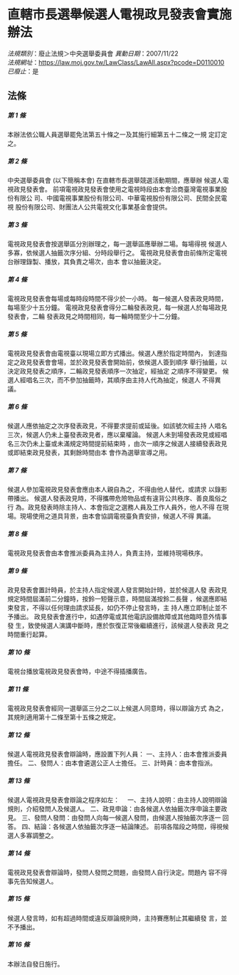 # 直轄市長選舉候選人電視政見發表會實施辦法

*法規類別*：廢止法規＞中央選舉委員會
*異動日期*：2007/11/22  
*法規網址*：https://law.moj.gov.tw/LawClass/LawAll.aspx?pcode=D0110010
*已廢止*：是


## 法條
##### 第 1 條
本辦法依公職人員選舉罷免法第五十條之一及其施行細第五十二條之一規
定訂定之。

##### 第 2 條
中央選舉委員會 (以下簡稱本會) 在直轄市長選舉競選活動期間，應舉辦
候選人電視政見發表會。
前項電視政見發表會使用之電視時段由本會洽商臺灣電視事業股份有限公
司、中國電視事業股份有限公司、中華電視股份有限公司、民間全民電視
股份有限公司、財團法人公共電視文化事業基金會提供。

##### 第 3 條
電視政見發表會按選舉區分別辦理之，每一選舉區應舉辦二場。每場得視
候選人多寡，依候選人抽籤次序分組、分時段舉行之。
電視政見發表會由前條所定電視台辦理錄製、播放，其負責之場次，由本
會以抽籤決定。

##### 第 4 條
電視政見發表會每場或每時段時間不得少於一小時。
每一候選人發表政見時間，每場至少十五分鐘。
電視政見發表會得分二輪發表政見，每一候選人於每場政見發表會，二輪
發表政見之時間相同，每一輪時間至少十二分鐘。

##### 第 5 條
電視政見發表會由電視臺以現場立即方式播出。候選人應於指定時間內，
到達指定之政見發表會會場，並於政見發表會開始前，依候選人簽到順序
舉行抽籤，以決定政見發表之順序，二輪政見發表順序一次抽定，經抽定
之順序不得變更。
候選人經唱名三次，而不參加抽籤時，其順序由主持人代為抽定，候選人
不得異議。

##### 第 6 條
候選人應依抽定之次序發表政見，不得要求提前或延後。如該號次經主持
人唱名三次，候選人仍未上臺發表政見者，應以棄權論。
候選人未到場發表政見或經唱名三次仍未上臺或未滿規定時間提前結束時
，由次一順序之候選人接續發表政見或即結束政見發表，其剩餘時間由本
會作為選舉宣導之用。

##### 第 7 條
候選人參加電視政見發表會應由本人親自為之，不得由他人替代，或請求
以錄影帶播出。
候選人發表政見時，不得攜帶危險物品或有違背公共秩序、善良風俗之行
為。政見發表時除主持人、本會指定之選務人員及工作人員外，他人不得
在現場。現場使用之道具背景，由本會協調電視臺負責安排，候選人不得
異議。

##### 第 8 條
電視政見發表會由本會推派委員為主持人，負責主持，並維持現場秩序。

##### 第 9 條
政見發表會置計時員，於主持人指定候選人發言開始計時，並於候選人發
表政見規定時間屆滿前二分鐘時，按鈴一短聲示意，時間屆滿按鈴二長聲
，候選應即結束發言，不得以任何理由請求延長，如仍不停止發言時，主
持人應立即制止並不予播出。
政見發表會進行中，如遇停電或其他電訊設備故障或其他臨時意外情事發
生，致使候選人演講中斷時，應於恢復正常後繼續進行，該候選人發表政
見之時間重行起算。

##### 第 10 條
電視台播放電視政見發表會時，中途不得插播廣告。

##### 第 11 條
電視政見發表會經同一選舉區三分之二以上候選人同意時，得以辯論方式
為之，其規則適用第十二條至第十五條之規定。

##### 第 12 條
候選人電視政見發表會辯論時，應設置下列人員：
一、主持人：由本會推派委員擔任。
二、發問人：由本會遴選公正人士擔任。
三、計時員：由本會指派。


##### 第 13 條
候選人電視政見發表會辯論之程序如左：　
一、主持人說明：由主持人說明辯論規則，介紹發問人及候選人。
二、政見申論：由各候選人依抽籤次序申論主要政見。
三、發問人發問：由發問人向每一候選人發問，由候選人按抽籤次序逐一
    回答。
四、結論：各候選人依抽籤次序逐一結論陳述。
前項各階段之時間，得視候選人多寡調整之。


##### 第 14 條
電視政見發表會辯論時，發問人發問之問題，由發問人自行決定。問題內
容不得事先告知候選人。

##### 第 15 條
候選人發言時，如有超過時間或違反辯論規則時，主持賽應制止其繼續發
言，並不予播出。

##### 第 16 條
本辦法自發日施行。


